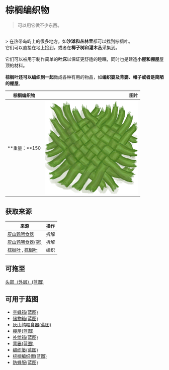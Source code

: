 # 棕榈编织物  
> 可以用它做不少东西。  
<br>  
> 在热带岛屿上的很多地方，如<b>沙滩和丛林里</b>都可以找到棕榈叶。<br>它们可以直接在地上捡到，或者在<b>椰子树和灌木丛</b>采集到。<br><br>它们可以被用于制作简单的<b>叶床</b>以保证更舒适的睡眠，同时也是建造<b>小屋和棚屋</b>屋顶的材料。<br><br><b>棕榈叶还可以编织到一起</b>做成各种有用的物品，如<b>编织篓及背篓、帽子或者是简陋的棚屋</b>。  
  
  棕榈编织物  |   图片   
 ----  |  ----:   
 **重量：**150  |  <img decoding="async" src="Sprite/WeavePalm.png" href="a.md" style="max-width:300px;max-height:300px;">   
  
## 获取来源  
来源  |  操作  
----  |  ----  
[灰山鹑喂食器](PartridgeFeeder.md)  |  拆解  
[灰山鹑喂食器(空)](PartridgeFeederEmpty.md)  |  拆解  
[棕榈叶](PalmFronds.md) , [棕榈叶](PalmFronds.md)  |  编织  
## 可拖至  
[头部（外层）(蓝图)](OuterHeadBlueprint.md)  
## 可用于蓝图  
- [空蜂箱(蓝图)](Bp_BeeSkepEmpty.md)  
- [储物箱(蓝图)](Bp_Chest.md)  
- [灰山鹑喂食器(蓝图)](Bp_PartridgeFeeder.md)  
- [棚屋(蓝图)](Bp_Shed.md)  
- [补给箱(蓝图)](Bp_SupplyChest.md)  
- [背篓(蓝图)](Bp_WovenBackpack.md)  
- [编织篓(蓝图)](Bp_WovenBasket.md)  
- [棕榈编织帽(蓝图)](Bp_WovenHat.md)  
- [防蜂服(蓝图)](Bp_BeeSuit.md)  
  
  
